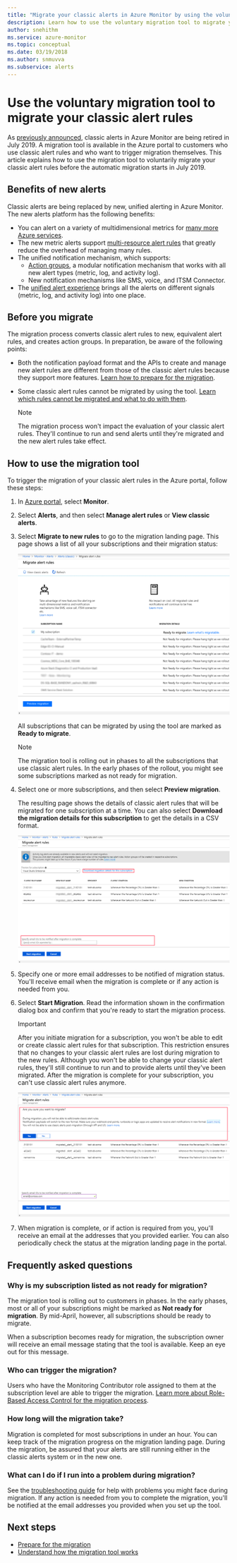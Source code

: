 ```yaml
---
title: "Migrate your classic alerts in Azure Monitor by using the voluntary migration tool"
description: Learn how to use the voluntary migration tool to migrate your classic alert rules.
author: snehithm
ms.service: azure-monitor
ms.topic: conceptual
ms.date: 03/19/2018
ms.author: snmuvva
ms.subservice: alerts
---
```

# Use the voluntary migration tool to migrate your classic alert rules

As [previously announced](monitoring-classic-retirement.md), classic alerts in Azure Monitor are being retired in July 2019. A migration tool is available in the Azure portal to customers who use classic alert rules and who want to trigger migration themselves. This article explains how to use the migration tool to voluntarily migrate your classic alert rules before the automatic migration starts in July 2019.

## Benefits of new alerts

Classic alerts are being replaced by new, unified alerting in Azure Monitor. The new alerts platform has the following benefits:

- You can alert on a variety of multidimensional metrics for [many more Azure services](alerts-metric-near-real-time.md#metrics-and-dimensions-supported).
- The new metric alerts support [multi-resource alert rules](alerts-metric-overview.md#monitoring-at-scale-using-metric-alerts-in-azure-monitor) that greatly reduce the overhead of managing many rules.
- The unified notification mechanism, which supports:
  - [Action groups](action-groups.md), a modular notification mechanism that works with all new alert types (metric, log, and activity log).
  - New notification mechanisms like SMS, voice, and ITSM Connector.
- The [unified alert experience](alerts-overview.md) brings all the alerts on different signals (metric, log, and activity log) into one place.

## Before you migrate

The migration process converts classic alert rules to new, equivalent alert rules, and creates action groups. In preparation, be aware of the following points:

- Both the notification payload format and the APIs to create and manage new alert rules are different from those of the classic alert rules because they support more features. [Learn how to prepare for the migration](alerts-prepare-migration.md).

- Some classic alert rules cannot be migrated by using the tool. [Learn which rules cannot be migrated and what to do with them](alerts-understand-migration.md#which-classic-alert-rules-can-be-migrated).

    > [!NOTE]
    > The migration process won't impact the evaluation of your classic alert rules. They'll continue to run and send alerts until they're migrated and the new alert rules take effect.

## How to use the migration tool

To trigger the migration of your classic alert rules in the Azure portal, follow these steps:

1. In [Azure portal](https://portal.azure.com), select **Monitor**.

1. Select **Alerts**, and then select **Manage alert rules** or **View classic alerts**.

1. Select **Migrate to new rules** to go to the migration landing page. This page shows a list of all your subscriptions and their migration status:

    ![migration-landing](media/alerts-migration/migration-landing.png "Migrate rules")

    All subscriptions that can be migrated by using the tool are marked as **Ready to migrate**.

    > [!NOTE]
    > The migration tool is rolling out in phases to all the subscriptions that use classic alert rules. In the early phases of the rollout, you might see some subscriptions marked as not ready for migration.

1. Select one or more subscriptions, and then select **Preview migration**.

    The resulting page shows the details of classic alert rules that will be migrated for one subscription at a time. You can also select **Download the migration details for this subscription** to get the details in a CSV format.

    ![migration-preview](media/alerts-migration/migration-preview.png "Preview migration")

1. Specify one or more email addresses to be notified of migration status. You'll receive email when the migration is complete or if any action is needed from you.

1. Select **Start Migration**. Read the information shown in the confirmation dialog box and confirm that you're ready to start the migration process.

    > [!IMPORTANT]
    > After you initiate migration for a subscription, you won't be able to edit or create classic alert rules for that subscription. This restriction ensures that no changes to your classic alert rules are lost during migration to the new rules. Although you won't be able to change your classic alert rules, they'll still continue to run and to provide alerts until they've been migrated. After the migration is complete for your subscription, you can't use classic alert rules anymore.

    ![migration-confirm](media/alerts-migration/migration-confirm.png "Confirm start migration")

1. When migration is complete, or if action is required from you, you'll receive an email at the addresses that you provided earlier. You can also periodically check the status at the migration landing page in the portal.

## Frequently asked questions

### Why is my subscription listed as not ready for migration?

The migration tool is rolling out to customers in phases. In the early phases, most or all of your subscriptions might be marked as **Not ready for migration**. By mid-April, however, all subscriptions should be ready to migrate.

When a subscription becomes ready for migration, the subscription owner will receive an email message stating that the tool is available. Keep an eye out for this message.

### Who can trigger the migration?

Users who have the Monitoring Contributor role assigned to them at the subscription level are able to trigger the migration. [Learn more about Role-Based Access Control for the migration process](alerts-understand-migration.md#who-can-trigger-the-migration).

### How long will the migration take?

Migration is completed for most subscriptions in under an hour. You can keep track of the migration progress on the migration landing page. During the migration, be assured that your alerts are still running either in the classic alerts system or in the new one.

### What can I do if I run into a problem during migration?

See the [troubleshooting guide](alerts-understand-migration.md#common-problems-and-remedies) for help with problems you might face during migration. If any action is needed from you to complete the migration, you'll be notified at the email addresses you provided when you set up the tool.

## Next steps

- [Prepare for the migration](alerts-prepare-migration.md)
- [Understand how the migration tool works](alerts-understand-migration.md)
